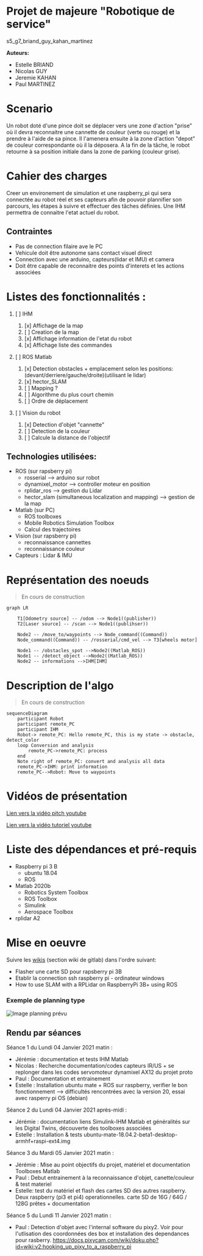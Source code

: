 # Projet de majeure "Robotique de service"
s5_g7_briand_guy_kahan_martinez

**Auteurs:** 

- Estelle BRIAND
- Nicolas GUY
- Jeremie KAHAN
- Paul MARTINEZ

# Scenario 

Un robot doté d'une pince doit se déplacer vers une zone d'action "prise" où il devra reconnaitre une cannette de couleur (verte ou rouge) et la prendre à l'aide de sa pince. Il l'amenera ensuite à la zone d'action "depot" de couleur correspondante où il la déposera. 
A la fin de la tâche, le robot retourne à sa position initiale dans la zone de parking (couleur grise).

# Cahier des charges

Creer un environement de simulation et une raspberry_pi qui sera connectée au robot réel et ses capteurs afin de pouvoir plannifier son parcours, les étapes à suivre et effectuer des tâches définies.
Une IHM permettra de connaitre l'etat actuel du robot.

## Contraintes

- Pas de connection filaire ave le PC
- Vehicule doit être autonome sans contact visuel direct
- Connection avec une arduino, capteurs(lidar et IMU) et camera
- Doit être capable de reconnaitre des points d'interets et les actions associées

# Listes des fonctionnalités :

1. [ ] IHM
    1. [x] Affichage de la map
    2. [ ] Creation de la map
    3. [x] Affichage information de l'etat du robot
    4. [x] Affichage liste des commandes

2. [ ] ROS Matlab
    1. [x] Detection obstacles + emplacement selon les positions: (devant/derriere/gauche/droite)(utilisant le lidar)
    2. [x] hector_SLAM
    3. [ ] Mapping ?
    4. [ ] Algorithme du plus court chemin
    5. [ ] Ordre de déplacement 

4. [ ] Vision du robot
    1. [x] Detection d'objet "cannette"
    2. [ ] Detection de la couleur
    3. [ ] Calcule la distance de l'objectif

## Technologies utilisées:

- ROS (sur rapsberry pi)
    - rosserial --> arduino sur robot
    - dynamixel_motor --> controller moteur en position
    - rplidar_ros --> gestion du Lidar
    - hector_slam (simultaneous localization and mapping) --> gestion de la map 
- Matlab (sur PC)
    - ROS toolboxes
    - Mobile Robotics Simulation Toolbox
    - Calcul des trajectoires
- Vision (sur rapsberry pi)
    - reconnaissance cannettes
    - reconnaissance couleur
- Capteurs : Lidar & IMU

# Représentation des noeuds
> En cours de construction
```mermaid
graph LR

    T1[Odometry source] -- /odom --> Node1((publisher))
    T2[Laser source] -- /scan --> Node1((publihser))

    Node2 -- /move_to/waypoints --> Node_command((Command))
    Node_command((Command)) -- /rosserial/cmd_vel --> T3[wheels motor]

    Node1 -- /obstacles_spot -->Node2((Matlab_ROS))
    Node1 -- /detect_object -->Node2((Matlab_ROS))
    Node2 -- informations -->IHM[IHM]
```

# Description de l'algo
> En cours de construction
```mermaid
sequenceDiagram
    participant Robot
    participant remote_PC
    participant IHM
    Robot-> remote_PC: Hello remote_PC, this is my state -> obstacle, detect_color
    loop Conversion and analysis
        remote_PC->remote_PC: process
    end
    Note right of remote_PC: convert and analysis all data
    remote_PC->IHM: print information
    remote_PC-->Robot: Move to waypoints
```

# Vidéos de présentation

[Lien vers la vidéo pitch youtube](url)

[Lien vers la vidéo tutoriel youtube](url)

# Liste des dépendances et pré-requis

- Raspberry pi 3 B
    - ubuntu 18.04
    - ROS
- Matlab 2020b
    - Robotics System Toolbox
    - ROS Toolbox
    - Simulink
    - Aerospace Toolbox
- rplidar A2 

# Mise en oeuvre
Suivre les [wikis](https://gitlab.com/20-21_5ETI_PRJ/Sujet_5__Simulated_robotic_scenario/s5_g7_briand_guy_kahan_martinez/-/wikis/home) (section wiki de gitlab) dans l'ordre suivant:
- Flasher une carte SD pour rapsberry pi 3B
- Etablir la connection ssh raspberry pi - ordinateur windows
- How to use SLAM with a RPLidar on RaspberryPi 3B+ using ROS

### Exemple de planning type
![Image planning prévu](https://gitlab.com/20-21_5ETI_PRJ/Sujet_5__Simulated_robotic_scenario/s5_g7_briand_guy_kahan_martinez/-/raw/master/autre/Planning-Pr%C3%A9vu.PNG)

## Rendu par séances
Séance 1 du Lundi 04 Janvier 2021 matin :
- Jérémie : documentation et tests IHM Matlab
- Nicolas : Recherche documentation/codes capteurs IR/US + se replonger dans les codes servomoteur dynamixel AX12 du projet proto
- Paul : Documentation et entrainement 
- Estelle : Installation ubuntu mate + ROS sur raspberry, verifier le bon fonctionnement --> difficultés rencontrées avec la version 20, essai avec rasperry pi OS (debian)

Séance 2 du Lundi 04 Janvier 2021 après-midi :
- Jérémie : documentation liens Simulink-IHM Matlab et généralités sur les Digital Twins, découverte des toolboxes associées
- Estelle : Installation & tests ubuntu-mate-18.04.2-beta1-desktop-armhf+raspi-ext4.img 

Séance 3 du Mardi 05 Janvier 2021 matin :
- Jérémie : Mise au point objectifs du projet, matériel et documentation Toolboxes Matlab
- Paul : Debut entrainement à la reconnaissance d'objet, canette/couleur & test materiel
- Estelle: test du matériel et flash des cartes SD des autres raspberry. Deux raspberry (pi3 et pi4) operationnelles.
carte SD de 16G / 64G / 128G prêtes + documentation

Séance 5 du Lundi 11 Janvier 2021 matin :
- Paul : Detection d'objet avec l'internal software du pixy2. Voir pour l'utlisation des coordonnées des box et installation des dependances pour rasberry. https://docs.pixycam.com/wiki/doku.php?id=wiki:v2:hooking_up_pixy_to_a_raspberry_pi
